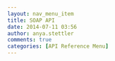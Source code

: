 ```yaml
---
layout: nav_menu_item
title: SOAP API
date: 2014-07-11 03:56
author: anya.stettler
comments: true
categories: [API Reference Menu]
---
```


